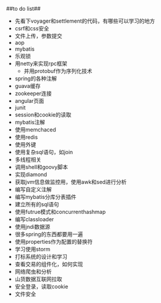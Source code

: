 ##to do list##
- 先看下voyager和settlement的代码，有哪些可以学习的地方
- csrf和css安全
- 文件上传，参数提交
- aop
- mybatis
- 乐观锁
- 用netty来实现rpc框架
	- 并用protobuf作为序列化技术
- spring的各种注解
- guava缓存
- zookeeper连接
- angular页面
- junit
- session和cookie的读取
- mybatis注解
- 使用memchaced
- 使用redis
- 使用外键
- 使用复杂sql语句，如join
- 多线程相关
- 调用shell和goovy脚本
- 实现diamond
- 获取jvm信息做监控用，使用awk和sed进行分析
- 编写自定义注解
- 编写mybatis分库分表插件
- 建立所有的sql语句
- 使用futrue模式和concurrenthashmap
- 编写classloader
- 使用jndi数据源
- 很多spring的东西都要用一遍
- 使用properties作为配置的替换符
- 学习使用storm
- 打标系统的设计和学习
- 查看交易的组件化，如何实现
- 网络爬虫和分析
- 山货数据互联网拉取
- 安全登录，读取cookie
- 文件安全